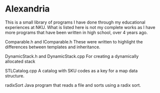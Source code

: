 # Alexandria

This is a small library of programs I have done through my educational experiences at NKU. What is listed here is not my complete works as I have more programs that have been written in high school, over 4 years ago.

Comparable.h and lComparable.h
  These were written to highlight the differences between templates and inheritance.
  
DynamicStack.h and DynamicStack.cpp
  For creating a dynamically allocated stack   
  
STLCatalog.cpp
  A catalog with SKU codes as a key for a map data structure.
  
radixSort
  Java program that reads a file and sorts using a radix sort.
